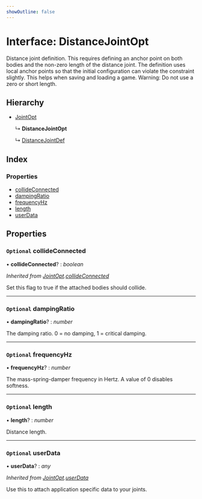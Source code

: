 ```yaml
---
showOutline: false
---
```


# Interface: DistanceJointOpt

Distance joint definition. This requires defining an anchor point on both
bodies and the non-zero length of the distance joint. The definition uses
local anchor points so that the initial configuration can violate the
constraint slightly. This helps when saving and loading a game. Warning: Do
not use a zero or short length.

## Hierarchy

* [JointOpt](/api/interfaces/jointopt)

  ↳ **DistanceJointOpt**

  ↳ [DistanceJointDef](/api/interfaces/distancejointdef)

## Index

### Properties

* [collideConnected](/api/interfaces/distancejointopt#optional-collideconnected)
* [dampingRatio](/api/interfaces/distancejointopt#optional-dampingratio)
* [frequencyHz](/api/interfaces/distancejointopt#optional-frequencyhz)
* [length](/api/interfaces/distancejointopt#optional-length)
* [userData](/api/interfaces/distancejointopt#optional-userdata)

## Properties

### `Optional` collideConnected

• **collideConnected**? : *boolean*

*Inherited from [JointOpt](/api/interfaces/jointopt).[collideConnected](/api/interfaces/jointopt#optional-collideconnected)*

Set this flag to true if the attached bodies
should collide.

___

### `Optional` dampingRatio

• **dampingRatio**? : *number*

The damping ratio. 0 = no damping, 1 = critical damping.

___

### `Optional` frequencyHz

• **frequencyHz**? : *number*

The mass-spring-damper frequency in Hertz. A value of 0 disables softness.

___

### `Optional` length

• **length**? : *number*

Distance length.

___

### `Optional` userData

• **userData**? : *any*

*Inherited from [JointOpt](/api/interfaces/jointopt).[userData](/api/interfaces/jointopt#optional-userdata)*

Use this to attach application specific data to your joints.
